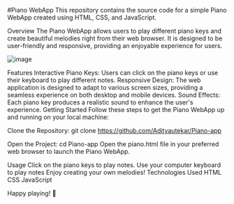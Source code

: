 #Piano WebApp
This repository contains the source code for a simple Piano WebApp created using HTML, CSS, and JavaScript.

Overview
The Piano WebApp allows users to play different piano keys and create beautiful melodies right from their web browser. It is designed to be user-friendly and responsive, providing an enjoyable experience for
users.

![image](https://github.com/Adityautekar/Piano-app/assets/125029214/b3348909-a58e-4012-b921-c7a727b382f4)


Features
Interactive Piano Keys: Users can click on the piano keys or use their keyboard to play different notes.
Responsive Design: The web application is designed to adapt to various screen sizes, providing a seamless experience on both desktop and mobile devices.
Sound Effects: Each piano key produces a realistic sound to enhance the user's experience.
Getting Started
Follow these steps to get the Piano WebApp up and running on your local machine:

Clone the Repository:
git clone https://github.com/Adityautekar/Piano-app

Open the Project:
cd Piano-app
Open the piano.html file in your preferred web browser to launch the Piano WebApp.

Usage
Click on the piano keys to play notes.
Use your computer keyboard to play notes
Enjoy creating your own melodies!
Technologies Used
HTML
CSS
JavaScript

Happy playing! 🎹
